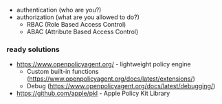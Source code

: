 
- authentication (who are you?)
- authorization (what are you allowed to do?)
  - RBAC (Role Based Access Control)
  - ABAC (Attribute Based Access Control)

### ready solutions
- https://www.openpolicyagent.org/ - lightweight policy engine
  - Custom built-in functions (https://www.openpolicyagent.org/docs/latest/extensions/)
  - Debug (https://www.openpolicyagent.org/docs/latest/debugging/)
- https://github.com/apple/pkl - Apple Policy Kit Library